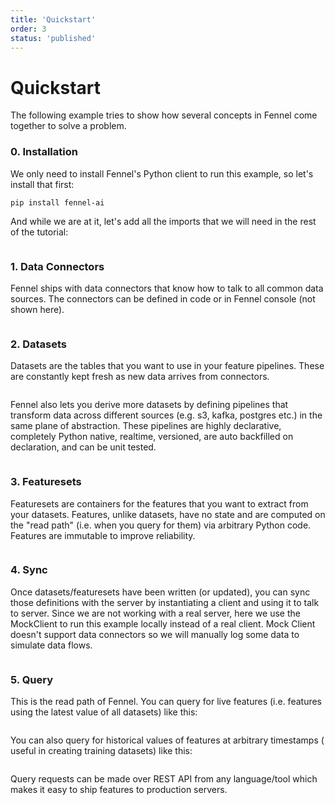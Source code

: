 ```yaml
---
title: 'Quickstart'
order: 3
status: 'published'
---
```

# Quickstart

The following example tries to show how several concepts in Fennel come together to solve a problem.

### 0. Installation
We only need to install Fennel's Python client to run this example, so let's install that first:
```
pip install fennel-ai
```

And while we are at it, let's add all the imports that we will need in the
rest of the tutorial:

<pre snippet="getting-started/quickstart#imports"></pre>


### 1. Data Connectors

Fennel ships with data connectors that know how to talk to all common data
sources. The connectors can be defined in code or in Fennel console (not shown
here).
<pre snippet="getting-started/quickstart#connectors"></pre>

### 2. Datasets
Datasets are the tables that you want to use in your feature pipelines. These
are constantly kept fresh as new data arrives from connectors.
<pre snippet="getting-started/quickstart#datasets"></pre>

Fennel also lets you derive more datasets by defining pipelines that transform
data across different sources (e.g. s3, kafka, postgres etc.) in the same plane
of abstraction.  These pipelines are highly declarative, completely Python native,
realtime, versioned, are auto backfilled on declaration, and can be unit tested.
<pre snippet="getting-started/quickstart#pipelines"></pre>

### 3. Featuresets
Featuresets are containers for the features that you want to extract from your
datasets. Features, unlike datasets, have no state and are computed on the
"read path" (i.e. when you query for them) via arbitrary Python code. Features
are immutable to improve reliability.
<pre snippet="getting-started/quickstart#features"></pre>



### 4. Sync
Once datasets/featuresets have been written (or updated), you can sync those
definitions with the server by instantiating a client and using it to talk to
server.
Since we are not working with a real server, here we use the MockClient to run
this example locally instead of a real client. Mock Client doesn't support data
connectors so we will manually log some data to simulate data flows.
<pre snippet="getting-started/quickstart#sync"></pre>

### 5. Query
This is the read path of Fennel. You can query for live features (i.e. features
using the latest value of all datasets) like this:
<pre snippet="getting-started/quickstart#query"></pre>

You can also query for historical values of features at arbitrary timestamps (
useful in creating training datasets) like this:

<pre snippet="getting-started/quickstart#historical"></pre>

Query requests can be made over REST API from any language/tool which makes it easy
to ship features to production servers.
